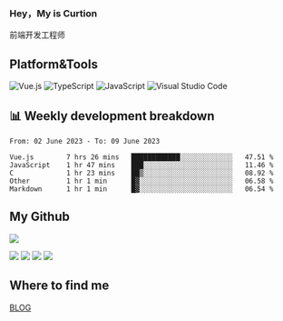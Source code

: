 ### Hey，My is Curtion
前端开发工程师
## Platform&Tools

![Vue.js](https://img.shields.io/badge/-Vue.js-4FC08D?style=flat-square&logo=Vue.js&logoColor=white)
![TypeScript](https://img.shields.io/badge/-TypeScript-007ACC?style=flat-square&logo=typescript&logoColor=white)
![JavaScript](https://img.shields.io/badge/-JavaScript-F7DF1E?style=flat-square&logo=javascript&logoColor=black)
![Visual Studio Code](https://img.shields.io/badge/-VSCode-007ACC?style=flat-square&logo=Visual-Studio-Code&logoColor=white)

## 📊 Weekly development breakdown

<!--START_SECTION:waka-->

```text
From: 02 June 2023 - To: 09 June 2023

Vue.js        7 hrs 26 mins   ████████████░░░░░░░░░░░░░   47.51 %
JavaScript    1 hr 47 mins    ███░░░░░░░░░░░░░░░░░░░░░░   11.46 %
C             1 hr 23 mins    ██▒░░░░░░░░░░░░░░░░░░░░░░   08.92 %
Other         1 hr 1 min      █▓░░░░░░░░░░░░░░░░░░░░░░░   06.58 %
Markdown      1 hr 1 min      █▓░░░░░░░░░░░░░░░░░░░░░░░   06.54 %
```

<!--END_SECTION:waka-->

## My Github

![](http://github-profile-summary-cards.vercel.app/api/cards/profile-details?username=curtion&theme=nord_bright)

![](http://github-profile-summary-cards.vercel.app/api/cards/stats?username=curtion&theme=nord_bright)
![](http://github-profile-summary-cards.vercel.app/api/cards/productive-time?username=curtion&theme=nord_bright&utcOffset=8)
![](http://github-profile-summary-cards.vercel.app/api/cards/repos-per-language?username=curtion&theme=nord_bright)
![](http://github-profile-summary-cards.vercel.app/api/cards/most-commit-language?username=curtion&theme=nord_bright)

## Where to find me

[BLOG](https://blog.3gxk.net)
